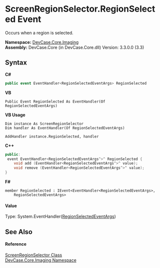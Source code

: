# ScreenRegionSelector.RegionSelected Event
 

Occurs when a region is selected.

**Namespace:**&nbsp;<a href="N_DevCase_Core_Imaging">DevCase.Core.Imaging</a><br />**Assembly:**&nbsp;DevCase.Core (in DevCase.Core.dll) Version: 3.3.0.0 (3.3)

## Syntax

**C#**<br />
``` C#
public event EventHandler<RegionSelectedEventArgs> RegionSelected
```

**VB**<br />
``` VB
Public Event RegionSelected As EventHandler(Of RegionSelectedEventArgs)
```

**VB Usage**<br />
``` VB Usage
Dim instance As ScreenRegionSelector
Dim handler As EventHandler(Of RegionSelectedEventArgs)

AddHandler instance.RegionSelected, handler

```

**C++**<br />
``` C++
public:
 event EventHandler<RegionSelectedEventArgs^>^ RegionSelected {
	void add (EventHandler<RegionSelectedEventArgs^>^ value);
	void remove (EventHandler<RegionSelectedEventArgs^>^ value);
}
```

**F#**<br />
``` F#
member RegionSelected : IEvent<EventHandler<RegionSelectedEventArgs>,
    RegionSelectedEventArgs>

```


#### Value
Type: System.EventHandler(<a href="T_DevCase_Core_Imaging_Eventing_RegionSelectedEventArgs">RegionSelectedEventArgs</a>)

## See Also


#### Reference
<a href="T_DevCase_Core_Imaging_ScreenRegionSelector">ScreenRegionSelector Class</a><br /><a href="N_DevCase_Core_Imaging">DevCase.Core.Imaging Namespace</a><br />